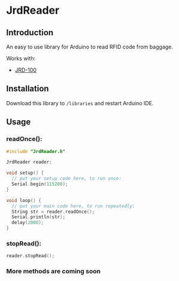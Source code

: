 # JrdReader

## Introduction

An easy to use library for Arduino to read RFID code from baggage.

Works with:

 * [JRD-100](http://www.szjrddz.com/c2558.html)

## Installation

Download this library to `/libraries` and restart Arduino IDE.

## Usage

### readOnce():

```C++
#include "JrdReader.h"

JrdReader reader;

void setup() {
  // put your setup code here, to run once:
  Serial.begin(115200);
}

void loop() {
  // put your main code here, to run repeatedly:
  String str = reader.readOnce();
  Serial.println(str);
  delay(2000);
}
```

### stopRead():

```C++
reader.stopRead();
```

### More methods are coming soon